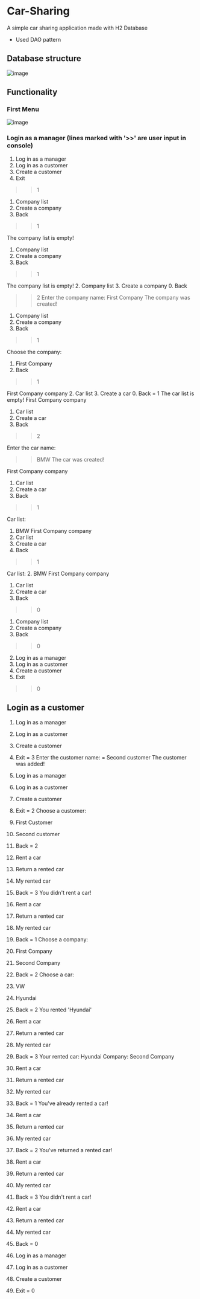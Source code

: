 # Car-Sharing

A simple car sharing application made with H2 Database

- Used DAO pattern
## Database structure
![image](https://github.com/Nihad74/Car-Sharing/assets/113698778/e744dde8-e573-4fbe-a4d1-702ff6198e06)


## Functionality 
### First Menu
![image](https://github.com/Nihad74/Car-Sharing/assets/113698778/f342de9c-ae84-4b8c-b318-2a155bde9972)

### Login as a manager (lines marked with '>>' are user input in console)
1. Log in as a manager
2. Log in as a customer
3. Create a customer
0. Exit
>>1
1. Company list
2. Create a company
0. Back

>>1

The company list is empty!
1. Company list
2. Create a company
0. Back
   
>> 1

The company list is empty!
2. Company list
3. Create a company
0. Back

>> 2
Enter the company name:
>>First Company
The company was created!

1. Company list
2. Create a company
0. Back
   
>>1

Choose the company:
1. First Company
0. Back
   
>>1

First Company company
2. Car list
3. Create a car
0. Back
= 1
The car list is empty!
First Company company
1. Car list
2. Create a car
0. Back

>>2

Enter the car name:
>>BMW
The car was created! 

First Company company
1. Car list
2. Create a car
0. Back
   
>>1

Car list:
1. BMW
First Company company
1. Car list
2. Create a car
0. Back

>>1

Car list:
2. BMW
First Company company
1. Car list
2. Create a car
0. Back

>>0
1. Company list
2. Create a company
0. Back

>>0
2. Log in as a manager
3. Log in as a customer
4. Create a customer
0. Exit

>>0



## Login as a customer
1. Log in as a manager
2. Log in as a customer
3. Create a customer
0. Exit
= 3
Enter the customer name:
= Second customer
The customer was added!

1. Log in as a manager
2. Log in as a customer
3. Create a customer
0. Exit
= 2
Choose a customer:
1. First Customer
2. Second customer
0. Back
= 2
1. Rent a car
2. Return a rented car
3. My rented car
0. Back
= 3
You didn't rent a car!
1. Rent a car
2. Return a rented car
3. My rented car
0. Back
= 1
Choose a company:
1. First Company
2. Second Company
0. Back
= 2
Choose a car:
1. VW
2. Hyundai
0. Back
= 2
You rented 'Hyundai'
1. Rent a car
2. Return a rented car
3. My rented car
0. Back
= 3
Your rented car:
Hyundai
Company:
Second Company

1. Rent a car
2. Return a rented car
3. My rented car
0. Back
= 1
You've already rented a car!
1. Rent a car
2. Return a rented car
3. My rented car
0. Back
= 2
You've returned a rented car!
1. Rent a car
2. Return a rented car
3. My rented car
0. Back
= 3
You didn't rent a car!
1. Rent a car
2. Return a rented car
3. My rented car
0. Back
= 0
1. Log in as a manager
2. Log in as a customer
3. Create a customer
0. Exit
= 0

